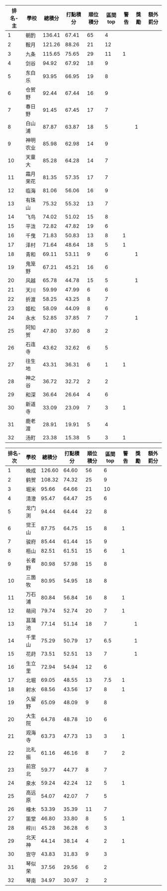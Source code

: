 | 排名-主 | 學校     | 總積分 | 打點積分 | 順位積分 | 區間top | 警告 | 獎勵 | 額外罰分 |
| ------- | -------- | ------ | -------- | -------- | ------- | ---- | ---- | -------- |
| 1       | 朝酌     | 136.41 | 67.41    | 65       | 4       |      |      |
| 2       | 鞍月     | 121.26 | 88.26    | 21       | 12      |      |      |
| 3       | 九条     | 115.65 | 75.65    | 29       | 11      | 1    |      |
| 4       | 剑谷     | 94.92  | 67.92    | 18       | 9       |      |      |
| 5       | 东白乐   | 93.95  | 66.95    | 19       | 8       |      |      |
| 6       | 仓贺野   | 92.44  | 67.44    | 16       | 9       |      |      |
| 7       | 春日野   | 91.45  | 67.45    | 17       | 7       |      |      |
| 8       | 白山浦   | 87.87  | 63.87    | 18       | 5       |      | 1    |
| 9       | 神明农业 | 85.98  | 62.98    | 14       | 9       |      |      |
| 10      | 天童大   | 85.28  | 64.28    | 14       | 7       |      |      |
| 11      | 霜月荣花 | 81.35  | 57.35    | 17       | 7       |      |      |
| 12      | 临海     | 81.06  | 56.06    | 16       | 9       |      |      |
| 13      | 有珠山   | 75.32  | 55.32    | 13       | 7       |      |      |
| 14      | 飞鸟     | 74.02  | 51.02    | 15       | 8       |      |      |
| 15      | 平泷     | 72.82  | 47.82    | 19       | 6       |      |      |
| 16      | 千曳     | 71.83  | 50.83    | 13       | 8       | 1    |      |
| 17      | 泽村     | 71.64  | 48.64    | 18       | 5       | 1    |      |
| 18      | 青和     | 69.11  | 53.11    | 9        | 6       |      | 1    |
| 19      | 鬼笼野   | 67.21  | 45.21    | 16       | 6       |      |      |
| 20      | 风越     | 65.78  | 44.78    | 15       | 5       |      | 1    |
| 21      | 天川     | 59.99  | 47.99    | 6        | 6       |      |      |
| 22      | 折渡     | 58.25  | 43.25    | 8        | 7       |      |      |
| 23      | 姬松     | 58.09  | 44.09    | 8        | 6       |      |      |
| 24      | 永水     | 52.85  | 37.85    | 7        | 7       |      | 1    |
| 25      | 阿知贺   | 47.80  | 37.80    | 8        | 2       |      |      |
| 26      | 石连寺   | 43.62  | 32.62    | 6        | 5       |      |      |
| 27      | 往生地   | 43.31  | 36.31    | 6        | 1       | 1    |      |
| 28      | 神之谷   | 36.72  | 32.72    | 2        | 2       |      |      |
| 29      | 和深     | 36.64  | 26.64    | 4        | 6       |      |      |
| 30      | 新道寺   | 33.09  | 23.09    | 7        | 3       | 1    |      |
| 31      | 鹿老渡   | 28.91  | 19.91    | 5        | 4       |      |      |
| 32      | 汤町     | 23.38  | 15.38    | 5        | 3       | 1    |      |

| 排名-次 | 學校   | 總積分 | 打點積分 | 順位積分 | 區間top | 警告 | 獎勵 | 額外罰分 |
| ------- | ------ | ------ | -------- | -------- | ------- | ---- | ---- | -------- |
| 1       | 晚成   | 126.60 | 64.60    | 56       | 6       |      |      |
| 2       | 鹤贺   | 108.32 | 74.32    | 25       | 9       |      |      |
| 3       | 堀米   | 95.66  | 64.66    | 21       | 10      |      |      |
| 4       | 清澄   | 95.47  | 64.47    | 25       | 6       |      |      |
| 5       | 龙门渕 | 94.44  | 64.44    | 22       | 8       |      |      |
| 6       | 觉王山 | 87.75  | 64.75    | 15       | 8       | 1    |      |
| 7       | 骏府   | 85.44  | 61.44    | 15       | 9       |      |      |
| 8       | 栢山   | 82.51  | 61.51    | 15       | 6       | 1    |      |
| 9       | 长者野 | 80.98  | 57.98    | 15       | 8       |      |      |
| 10      | 三箇牧 | 80.95  | 54.95    | 18       | 8       |      |      |
| 11      | 万石浦 | 80.84  | 56.84    | 16       | 8       | 1    |      |
| 12      | 萌间   | 79.74  | 52.74    | 20       | 7       | 1    |      |
| 13      | 菖蒲池 | 77.14  | 51.14    | 18       | 7       |      | 1    |
| 14      | 千里山 | 75.29  | 50.79    | 17       | 6.5     |      | 1    |
| 15      | 花莳   | 73.51  | 52.51    | 13       | 7       |      | 1    |
| 16      | 生立里 | 72.94  | 54.94    | 12       | 6       |      |      |
| 17      | 北堀   | 69.05  | 48.55    | 13       | 7.5     | 1    |      |
| 18      | 射水   | 68.56  | 43.56    | 17       | 8       | 1    |      |
| 19      | 久留野 | 65.09  | 48.09    | 9        | 8       |      |      |
| 20      | 大生院 | 64.78  | 48.78    | 10       | 6       |      |      |
| 21      | 观海寺 | 63.73  | 47.73    | 13       | 3       | 1    |      |
| 22      | 比礼振 | 61.16  | 46.16    | 8        | 7       | 2    |      |
| 23      | 前宫北 | 59.77  | 44.77    | 8        | 7       |      |      |
| 24      | 泉水   | 59.24  | 42.24    | 12       | 5       | 1    |      |
| 25      | 高远原 | 54.07  | 42.07    | 7        | 5       |      |      |
| 26      | 橦木   | 53.39  | 35.39    | 11       | 7       |      |      |
| 27      | 笛堂   | 46.80  | 33.80    | 8        | 5       | 1    |      |
| 28      | 梓川   | 45.28  | 36.28    | 6        | 3       |      |      |
| 29      | 北天神 | 44.14  | 38.14    | 4        | 2       | 1    |      |
| 30      | 宫守   | 43.83  | 31.83    | 9        | 3       |      |      |
| 31      | 琴似荣 | 37.56  | 29.56    | 6        | 2       |      |      |
| 32      | 琴南   | 34.97  | 30.97    | 2        | 2       |      |      |
